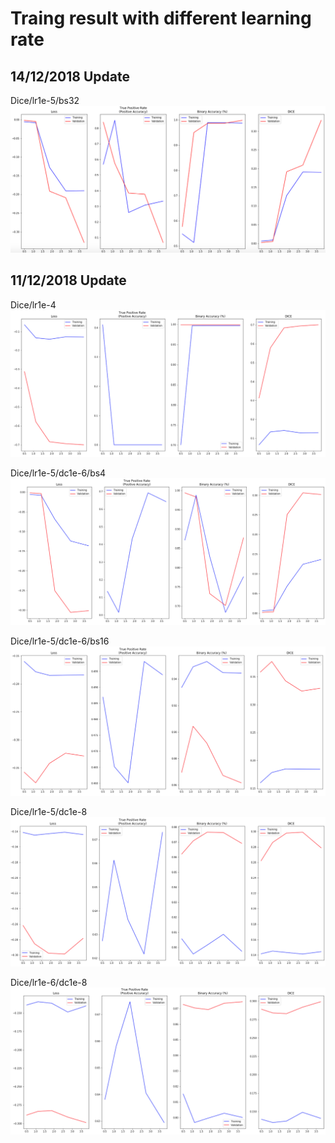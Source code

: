 # Traing result with different learning rate
## 14/12/2018 Update
Dice/lr1e-5/bs32
<img src="https://github.com/Wwwzff/Ship-Detection/blob/master/images/Dice:lr1e-5:bs32.png" />

## 11/12/2018 Update
Dice/lr1e-4
<img src="https://github.com/Wwwzff/Ship-Detection/blob/master/images/Dice_lr1e-4.png" />

Dice/lr1e-5/dc1e-6/bs4
<img src="https://github.com/Wwwzff/Ship-Detection/blob/master/images/Dice_Ir1e-5.png" />

Dice/lr1e-5/dc1e-6/bs16
<img src="https://github.com/Wwwzff/Ship-Detection/blob/master/images/Dice_lr1e-5_dc1e-6.png" />

Dice/lr1e-5/dc1e-8
<img src="https://github.com/Wwwzff/Ship-Detection/blob/master/images/Dice_lr1e-5_dc1e-8.png" />

Dice/lr1e-6/dc1e-8
<img src="https://github.com/Wwwzff/Ship-Detection/blob/master/images/Dice_lr1e-6_dc1e-6.png" />

